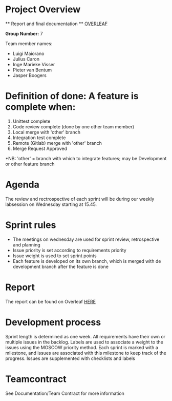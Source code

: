 # Project Overview
<!--

## Coverage requirements to contribute
[![coverage report](https://gitlab.ewi.tudelft.nl/ti3115tu-2019/group-20/badges/Development/coverage.svg)](https://gitlab.ewi.tudelft.nl/ti3115tu-2019/group-20/commits/Development)


## Build status
[![build status](https:/ti3115tu-2019/group-20/badges/Development/gitlab.ewi.tudelft.nl/pipeline.svg)](https://gitlab.ewi.tudelft.nl/ti3115tu-2019/group-20/commits/Development)

-->
** Report and final documentation **
[OVERLEAF](https://www.overleaf.com/read/ncvbsvjqmxrk)


**Group Number:** 7

Team member names:
*   Luigi Maiorano
*   Julius Caron
*   Inge Marieke Visser
*   Pieter van Bentum
*   Jasper Boogers

# **Definition of done: A feature is complete when:**
1. Unittest complete
2. Code review complete (done by one other team member)
3. Local merge with 'other' branch 
4. Integration test complete
5. Remote (Gitlab) merge with 'other' branch
6. Merge Request Approved

*NB: 'other' = branch with which to integrate features; may be Development or other feature branch

# **Agenda**
The review and rectrospective of each sprint will be during our weekly labsession on Wednesday starting at 15.45. 

# **Sprint rules**
* The meetings on wednesday are used for sprint review, retrospective and planning
* Issue priority is set according to requirements priority
* Issue weight is used to set sprint points
* Each feature is developed on its own branch, which is merged with de development branch after the feature is done

# **Report**
The report can be found on Overleaf
[HERE](https://www.overleaf.com/1497735369cbkrdnzbbvgj)

# **Development process**
Sprint length is determined as one week. All requirements have their own or multiple issues in the backlog.
Labels are used to associate a weight to the issues using the MOSCOW priority method.
Each sprint is marked with a milestone, and issues are associated with this milestone to keep track of the progress.
Issues are supplemented with checklists and labels

# **Teamcontract** 

See Documentation/Team Contract for more information